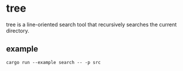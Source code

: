 # tree

tree is a line-oriented search tool that recursively searches the current directory.

## example

```shell
cargo run --example search -- -p src
```
